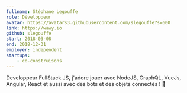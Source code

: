 ```yaml
---
fullname: Stéphane Legouffe
role: Développeur
avatar: https://avatars3.githubusercontent.com/slegouffe?s=600
link: https://wawy.io
github: slegouffe
start: 2018-03-08
end: 2018-12-31
employer: independent
startups:
    - co-construisons
---
```


Developpeur FullStack JS, j'adore jouer avec NodeJS, GraphQL, VueJs, Angular, React et aussi avec des bots et des objets connectés ! 🤖
